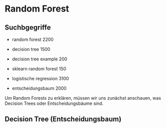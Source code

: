 # Random Forest

## Suchbgegriffe

* random forest 2200
* decision tree 1500
* decision tree example 200
* sklearn random forest 150

* logistische regression 3100
* entscheidungsbaum 2000


Um Random Forests zu erklären, müssen wir uns zunächst anschauen, was Decision Trees oder Entscheidungsbäume sind.

## Decision Tree (Entscheidungsbaum)

